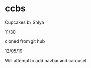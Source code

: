 # ccbs
Cupcakes by Shlya


11/30

cloned from git hub


12/05/19

Will attempt to add navbar and carousel
